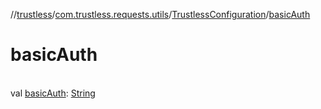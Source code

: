//[trustless](../../../index.md)/[com.trustless.requests.utils](../index.md)/[TrustlessConfiguration](index.md)/[basicAuth](basic-auth.md)

# basicAuth

\
val [basicAuth](basic-auth.md): [String](https://kotlinlang.org/api/latest/jvm/stdlib/kotlin/-string/index.html)
